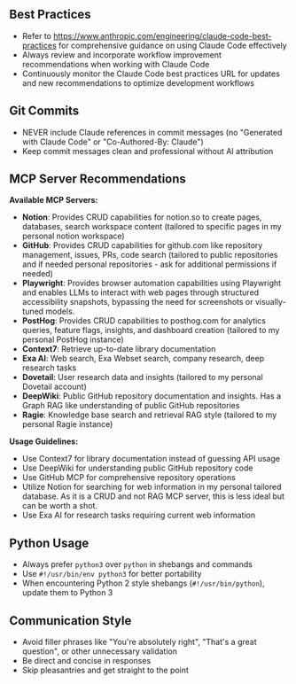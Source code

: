 ## Best Practices

- Refer to https://www.anthropic.com/engineering/claude-code-best-practices for comprehensive guidance on using Claude Code effectively
- Always review and incorporate workflow improvement recommendations when working with Claude Code
- Continuously monitor the Claude Code best practices URL for updates and new recommendations to optimize development workflows

## Git Commits

- NEVER include Claude references in commit messages (no "Generated with Claude Code" or "Co-Authored-By: Claude")
- Keep commit messages clean and professional without AI attribution

## MCP Server Recommendations

**Available MCP Servers:**
- **Notion**: Provides CRUD capabilities for notion.so to create pages, databases, search workspace content (tailored to specific pages in my personal notion workspace)
- **GitHub**: Provides CRUD capabilities for github.com like repository management, issues, PRs, code search (tailored to public repositories and if needed personal repositories - ask for additional permissions if needed)
- **Playwright**: Provides browser automation capabilities using Playwright and enables LLMs to interact with web pages through structured accessibility snapshots, bypassing the need for screenshots or visually-tuned models.
- **PostHog**: Provides CRUD capabilities to posthog.com for analytics queries, feature flags, insights, and dashboard creation (tailored to my personal PostHog instance)
- **Context7**: Retrieve up-to-date library documentation
- **Exa AI**: Web search, Exa Webset search, company research, deep research tasks
- **Dovetail**: User research data and insights (tailored to my personal Dovetail account)
- **DeepWiki**: Public GitHub repository documentation and insights. Has a Graph RAG like understanding of public GitHub repositories
- **Ragie**: Knowledge base search and retrieval RAG style (tailored to my personal Ragie instance)

**Usage Guidelines:**
- Use Context7 for library documentation instead of guessing API usage
- Use DeepWiki for understanding public GitHub repository code
- Use GitHub MCP for comprehensive repository operations
- Utilize Notion for searching for web information in my personal tailored database. As it is a CRUD and not RAG MCP server, this is less ideal but can be worth a shot.
- Use Exa AI for research tasks requiring current web information

## Python Usage

- Always prefer `python3` over `python` in shebangs and commands
- Use `#!/usr/bin/env python3` for better portability
- When encountering Python 2 style shebangs (`#!/usr/bin/python`), update them to Python 3

## Communication Style

- Avoid filler phrases like "You're absolutely right", "That's a great question", or other unnecessary validation
- Be direct and concise in responses
- Skip pleasantries and get straight to the point
